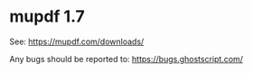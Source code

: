 # mupdf 1.7

See:
https://mupdf.com/downloads/

Any bugs should be reported to:
https://bugs.ghostscript.com/
